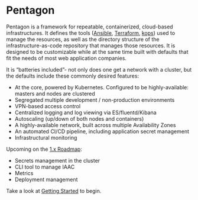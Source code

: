 # Pentagon

Pentagon is a framework for repeatable, containerized, cloud-based infrastructures. It defines the tools ([Ansible](https://www.ansible.com/), [Terraform](https://www.terraform.io/), [kops](https://github.com/kubernetes/kops)) used to manage the resources, as well as the directory structure of the infrastructure-as-code repository that manages those resources. It is designed to be customizable while at the same time built with defaults that fit the needs of most web application companies.

It is “batteries included”- not only does one get a network with a cluster, but the defaults include these commonly desired features:

- At the core, powered by Kubernetes. Configured to be highly-available: masters and nodes are clustered
- Segregated multiple development / non-production environments
- VPN-based access control
- Centralized logging and log viewing via ES/fluentd/Kibana
- Autoscaling (up/down of both nodes and containers)
- A highly-available network, built across multiple Availability Zones
- An automated CI/CD pipeline, including application secret management
- Infrastructural monitoring

Upcoming on the [1.x Roadmap](docs/roadmap-1x.md):

- Secrets management in the cluster
- CLI tool to manage IAAC
- Metrics
- Deployment management


Take a look at [Getting Started](docs/getting-started.md) to begin.
